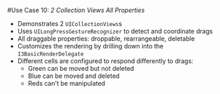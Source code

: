 #Use Case 10: _2 Collection Views All Properties_

- Demonstrates 2 `UICollectionViews`s
- Uses `UILongPressGestureRecognizer` to detect and coordinate drags
- All draggable properties: droppable, rearrangeable, deletable
- Customizes the rendering by drilling down into the `I3BasicRenderDelegate`
- Different cells are configured to respond differently to drags:
	- Green can be moved but not deleted
	- Blue can be moved and deleted
	- Reds can't be manipulated	